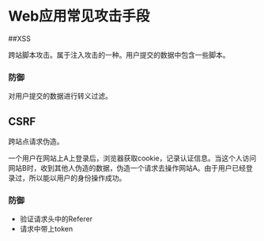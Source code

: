 # Web应用常见攻击手段

##XSS

跨站脚本攻击。属于注入攻击的一种。用户提交的数据中包含一些脚本。

### 防御

对用户提交的数据进行转义过滤。

## CSRF

跨站点请求伪造。

一个用户在网站上A上登录后，浏览器获取cookie，记录认证信息。当这个人访问网站B时，收到其他人伪造的数据，伪造一个请求去操作网站A。由于用户已经登录过，所以能以用户的身份操作成功。

### 防御

- 验证请求头中的Referer
- 请求中带上token